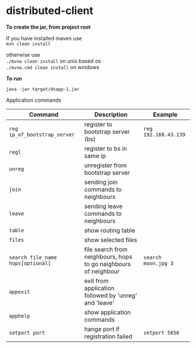 # distributed-client

<b>To create the jar, from project root</b> 

If you have installed maven use  
  ```mvn clean install```    

otherwise use  
  ```./mvnw clean install``` on unix based os  
  ```./mvnw.cmd clean install``` on windows  

<b>To run</b>  
```
java -jar target/dsapp-1.jar  
```

Application commands

| Command                          | Description                         | Example              |
| -------------------------------- |-------------------------------------|----------------------|
| `reg ip_of_bootstrap_server`     | register to bootstrap server (bs)   | `reg 192.168.43.139` |
| `regl`                           | register to bs in same ip           |                      |
| `unreg`                          | unregister from bootstrap server    |                      |
| `join`                           | sending join commands to neighbours |                      |
| `leave`                          | sending leave commands to neighbours|                      |
| `table`                          | show routing table                  |                      |
| `files`                          | show selected files                 |                      |
| `search file_name hops[optional]`| file search from neighbours, hops to go naighbours of neighbour | `search moon.jpg 3` |
| `appexit`                        | exit from application followed by 'unreg' and 'leave' |    |
| `apphelp`                        | show application commands           |                      |
| `setport port`                   | hange port if registration failed   | `setport 5656`       |
